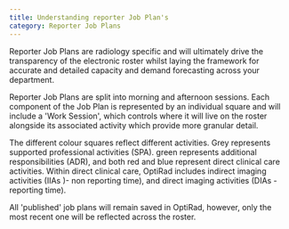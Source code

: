 ```yaml
---
title: Understanding reporter Job Plan's
category: Reporter Job Plans
---
```

Reporter Job Plans are radiology specific and will ultimately drive the transparency of the electronic roster whilst laying the framework for accurate and detailed capacity and demand forecasting across your department. 

Reporter Job Plans are split into morning and afternoon sessions. Each component of the Job Plan is represented by an individual square and will include a 'Work Session', which controls where it will live on the roster alongside its associated activity which provide more granular detail. 

The different colour squares reflect different activities. Grey represents supported professional activities (SPA). green represents additional responsibilities (ADR), and both red and blue represent direct clinical care activities. Within direct clinical care, OptiRad includes indirect imaging activities (IIAs )- non reporting time), and direct imaging activities (DIAs - reporting time). 

All 'published' job plans will remain saved in OptiRad, however, only the most recent one will be reflected across the roster.